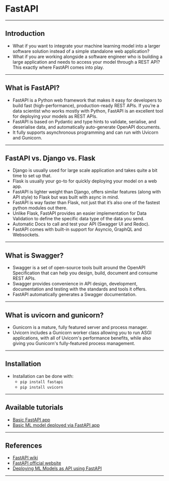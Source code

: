 # FastAPI
***

## Introduction
- What if you want to integrate your machine learning model into a larger software solution instead of a simple standalone web application?
- What if you are working alongside a software engineer who is building a large application and needs to access your model through a REST API? This exactly where FastAPI comes into play.
***

## What is FastAPI?
- FastAPI is a Python web framework that makes it easy for developers to build fast (high-performance), production-ready REST APIs. If you’re a data scientist who works mostly with Python, FastAPI is an excellent tool for deploying your models as REST APIs. 
- FastAPI is based on Pydantic and type hints to validate, serialise, and deserialise data, and automatically auto-generate OpenAPI documents. 
- It fully supports asynchronous programming and can run with Uvicorn and Gunicorn. 
***

## FastAPI vs. Django vs. Flask
- Django is usually used for large scale application and takes quite a bit time to set up that.
- Flask is usually your go-to for quickly deploying your model on a web app. 
- FastAPI is lighter weight than Django, offers similar features (along with API style) to Flask but was built with async in mind. 
- FastAPI is way faster than Flask, not just that it’s also one of the fastest python modules out there.
- Unlike Flask, FastAPI provides an easier implementation for Data Validation to define the specific data type of the data you send.
- Automatic Docs to call and test your API (Swagger UI and Redoc).
- FastAPI comes with built-in support for Asyncio, GraphQL and Websockets.
***

## What is Swagger?
- Swagger is a set of open-source tools built around the OpenAPI Specification that can help you design, build, document and consume REST APIs. 
- Swagger provides convenience in API design, development, documentation and testing with the standards and tools it offers.
- FastAPI automatically generates a Swagger documentation.
***

## What is uvicorn and gunicorn?
- Gunicorn is a mature, fully featured server and process manager. 
- Uvicorn includes a Gunicorn worker class allowing you to run ASGI applications, with all of Uvicorn's performance benefits, while also giving you Gunicorn's fully-featured process management.
***

## Installation
- Installation can be done with:
  - `pip install fastapi`
  - `pip install uvicorn`
***

## Available tutorials
- [Basic FastAPI app](https://github.com/kyaiooiayk/MLOps-Machine-Learning-Operations/blob/master/tutorials/FastAPI/tutorials/basic_api/READMe.md)
- [Basic ML model deployed via FastAPI app](https://github.com/kyaiooiayk/MLOps-Machine-Learning-Operations/tree/master/tutorials/FastAPI/tutorials/simple_ML_model)
***

## References
- [FastAPI wiki](https://en.wikipedia.org/wiki/FastAPI)
- [FastAPI official website](https://fastapi.tiangolo.com/)
- [Deploying ML Models as API using FastAPI](https://www.geeksforgeeks.org/deploying-ml-models-as-api-using-fastapi/?ref=rp)
***

